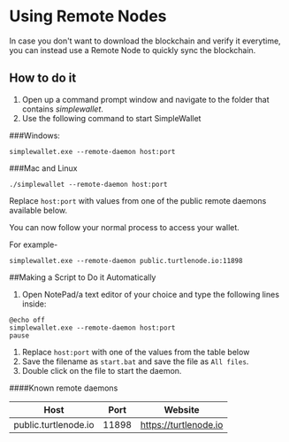 # Using Remote Nodes

In case you don't want to download the blockchain and verify it everytime, you can instead use a Remote Node to quickly sync the blockchain.

## How to do it

1. Open up a command prompt window and navigate to the folder that contains *simplewallet*.
2. Use the following command to start SimpleWallet  

###Windows:

```
simplewallet.exe --remote-daemon host:port
```

###Mac and Linux

```
./simplewallet --remote-daemon host:port
```

Replace `host:port` with values from one of the public remote daemons available below.

You can now follow your normal process to access your wallet.

For example-

```
simplewallet.exe --remote-daemon public.turtlenode.io:11898
```

##Making a Script to Do it Automatically

1. Open NotePad/a text editor of your choice and type the following lines inside:

```text
@echo off
simplewallet.exe --remote-daemon host:port
pause
```

1. Replace `host:port` with one of the values from the table below
2. Save the filename as `start.bat` and save the file as `All files`.
3. Double click on the file to start the daemon.

####Known remote daemons

|         Host         | Port  |        Website        |
| :------------------: | :---: | :-------------------: |
| public.turtlenode.io | 11898 | https://turtlenode.io |